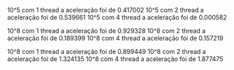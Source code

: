 10^5 com 1 thread a aceleração foi de 0.417002
10^5 com 2 thread a aceleração foi de 0.539661
10^5 com 4 thread a aceleração foi de 0.000582

10^8 com 1 thread a aceleração foi de 0.929328
10^8 com 2 thread a aceleração foi de 0.189399
10^8 com 4 thread a aceleração foi de 0.157219

10^8 com 1 thread a aceleração foi de 0.899449
10^8 com 2 thread a aceleração foi de 1.324135
10^8 com 4 thread a aceleração foi de 1.877475




